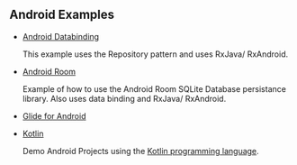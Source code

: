 Android Examples
------

* [Android Databinding](https://github.com/maurice-smith/playground/tree/master/android/examples/DataBindingEx)

    This example uses the Repository pattern and uses RxJava/ RxAndroid.
    
* [Android Room](https://github.com/maurice-smith/playground/tree/master/android/examples/RoomEx)
    
     Example of how to use the Android Room SQLite Database persistance library. Also uses data binding and RxJava/ RxAndroid.
     
* [Glide for Android](https://github.com/maurice-smith/playground/tree/master/android/examples/GlideEx)

* [Kotlin](https://github.com/maurice-smith/playground/tree/master/android/kotlin)

    Demo Android Projects using the [Kotlin programming language](https://kotlinlang.org/). 
